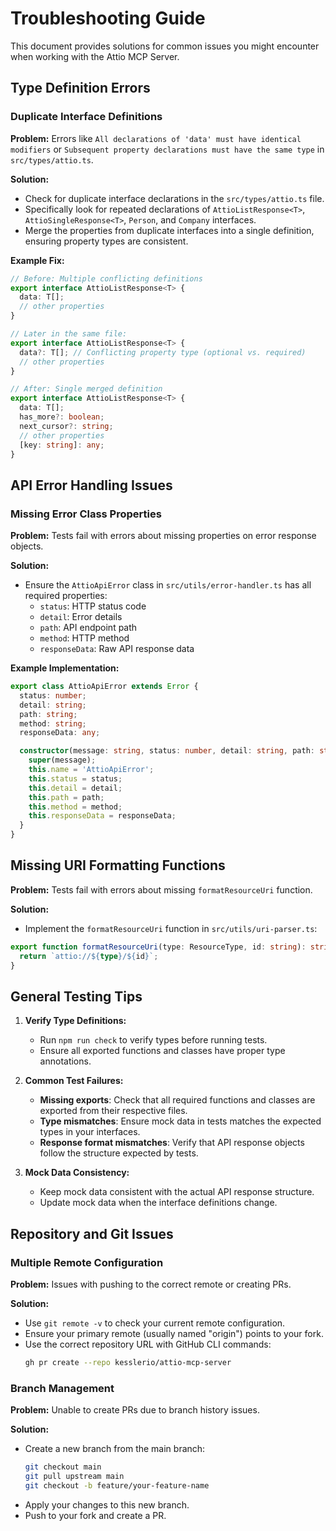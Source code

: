 # Troubleshooting Guide

This document provides solutions for common issues you might encounter when working with the Attio MCP Server.

## Type Definition Errors

### Duplicate Interface Definitions

**Problem:** Errors like `All declarations of 'data' must have identical modifiers` or `Subsequent property declarations must have the same type` in `src/types/attio.ts`.

**Solution:** 
- Check for duplicate interface declarations in the `src/types/attio.ts` file.
- Specifically look for repeated declarations of `AttioListResponse<T>`, `AttioSingleResponse<T>`, `Person`, and `Company` interfaces.
- Merge the properties from duplicate interfaces into a single definition, ensuring property types are consistent.

**Example Fix:**
```typescript
// Before: Multiple conflicting definitions
export interface AttioListResponse<T> {
  data: T[];
  // other properties
}

// Later in the same file:
export interface AttioListResponse<T> {
  data?: T[]; // Conflicting property type (optional vs. required)
  // other properties
}

// After: Single merged definition
export interface AttioListResponse<T> {
  data: T[];
  has_more?: boolean;
  next_cursor?: string;
  // other properties
  [key: string]: any;
}
```

## API Error Handling Issues

### Missing Error Class Properties

**Problem:** Tests fail with errors about missing properties on error response objects.

**Solution:**
- Ensure the `AttioApiError` class in `src/utils/error-handler.ts` has all required properties:
  - `status`: HTTP status code
  - `detail`: Error details
  - `path`: API endpoint path
  - `method`: HTTP method
  - `responseData`: Raw API response data

**Example Implementation:**
```typescript
export class AttioApiError extends Error {
  status: number;
  detail: string;
  path: string;
  method: string;
  responseData: any;

  constructor(message: string, status: number, detail: string, path: string, method: string, responseData: any = {}) {
    super(message);
    this.name = 'AttioApiError';
    this.status = status;
    this.detail = detail;
    this.path = path;
    this.method = method;
    this.responseData = responseData;
  }
}
```

## Missing URI Formatting Functions

**Problem:** Tests fail with errors about missing `formatResourceUri` function.

**Solution:**
- Implement the `formatResourceUri` function in `src/utils/uri-parser.ts`:

```typescript
export function formatResourceUri(type: ResourceType, id: string): string {
  return `attio://${type}/${id}`;
}
```

## General Testing Tips

1. **Verify Type Definitions:**
   - Run `npm run check` to verify types before running tests.
   - Ensure all exported functions and classes have proper type annotations.

2. **Common Test Failures:**
   - **Missing exports**: Check that all required functions and classes are exported from their respective files.
   - **Type mismatches**: Ensure mock data in tests matches the expected types in your interfaces.
   - **Response format mismatches**: Verify that API response objects follow the structure expected by tests.

3. **Mock Data Consistency:**
   - Keep mock data consistent with the actual API response structure.
   - Update mock data when the interface definitions change.

## Repository and Git Issues

### Multiple Remote Configuration

**Problem:** Issues with pushing to the correct remote or creating PRs.

**Solution:**
- Use `git remote -v` to check your current remote configuration.
- Ensure your primary remote (usually named "origin") points to your fork.
- Use the correct repository URL with GitHub CLI commands:
  ```bash
  gh pr create --repo kesslerio/attio-mcp-server
  ```

### Branch Management

**Problem:** Unable to create PRs due to branch history issues.

**Solution:**
- Create a new branch from the main branch:
  ```bash
  git checkout main
  git pull upstream main
  git checkout -b feature/your-feature-name
  ```
- Apply your changes to this new branch.
- Push to your fork and create a PR.
